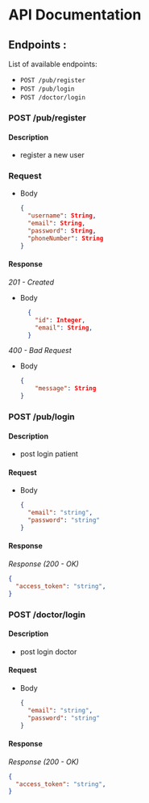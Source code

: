 #  API Documentation

## Endpoints :

List of available endpoints:

- `POST /pub/register`
- `POST /pub/login`
- `POST /doctor/login`


### POST /pub/register
#### Description
- register a new user

### Request
- Body
    ```json
    {
      "username": String,
      "email": String,
      "password": String,
      "phoneNumber": String
    }
    ```
#### Response
_201 - Created_
- Body
  ```json
    {
      "id": Integer,
      "email": String,
    }
    ```

_400 - Bad Request_
- Body
    ```json
    {
        "message": String
    }
    ```

### POST /pub/login
#### Description
- post login patient

#### Request
- Body
  ```json
  {
    "email": "string",
    "password": "string"
  }
  ```

#### Response
_Response (200 - OK)_

```json
{
  "access_token": "string", 
}
```

### POST /doctor/login
#### Description
- post login doctor

#### Request
- Body
  ```json
  {
    "email": "string",
    "password": "string"
  }
  ```

#### Response
_Response (200 - OK)_

```json
{
  "access_token": "string",
}
```
